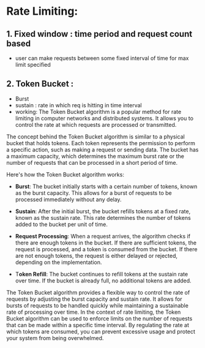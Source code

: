 # Rate Limiting:

## 1. Fixed window : time period and request count based

- user can make requests between some fixed interval of time
  for max limit specified

## 2. Token Bucket :

- Burst
- sustain : rate in which req is hitting in time interval
- working:
  The Token Bucket algorithm is a popular method for rate limiting in computer networks and distributed systems. It allows you to control the rate at which requests are processed or transmitted.

The concept behind the Token Bucket algorithm is similar to a physical bucket that holds tokens. Each token represents the permission to perform a specific action, such as making a request or sending data. The bucket has a maximum capacity, which determines the maximum burst rate or the number of requests that can be processed in a short period of time.

Here's how the Token Bucket algorithm works:
- **Burst**: The bucket initially starts with a certain number of tokens, known as the burst capacity. This allows for a burst of requests to be processed immediately without any delay.

- **Sustain**: After the initial burst, the bucket refills tokens at a fixed rate, known as the sustain rate. This rate determines the number of tokens added to the bucket per unit of time.

- **Request Processing**: When a request arrives, the algorithm checks if there are enough tokens in the bucket. If there are sufficient tokens, the request is processed, and a token is consumed from the bucket. If there are not enough tokens, the request is either delayed or rejected, depending on the implementation.

- T**oken Refill**: The bucket continues to refill tokens at the sustain rate over time. If the bucket is already full, no additional tokens are added.

The Token Bucket algorithm provides a flexible way to control the rate of requests by adjusting the burst capacity and sustain rate. It allows for bursts of requests to be handled quickly while maintaining a sustainable rate of processing over time.
In the context of rate limiting, the Token Bucket algorithm can be used to enforce limits on the number of requests that can be made within a specific time interval. By regulating the rate at which tokens are consumed, you can prevent excessive usage and protect your system from being overwhelmed.
 